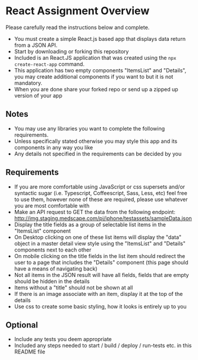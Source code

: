 # React Assignment Overview

Please carefully read the instructions below and complete.  

- You must create a simple React.js based app that displays data return from a JSON API.  
- Start by downloading or forking this repository
- Included is an React.JS application that was created using the ```npx create-react-app``` command.
- This application has two empty components "ItemsList" and "Details", you may create additional components if you want to but it is not mandatory.
- When you are done share your forked repo or send up a zipped up version of your app

## Notes
- You may use any libraries you want to complete the following requirements.  
- Unless specifically stated otherwise you may style this app and its components in any way you like
- Any details not specified in the requirements can be decided by you

## Requirements
- If you are more comfortable using JavaScript or css supersets and/or syntactic sugar (i.e. Typescript, Coffeescript, Sass, Less, etc) feel free to use them, however none of these are required, please use whatever you are most comfortable with
- Make an API request to GET the data from the following endpoint: http://img.staging.medscape.com/pi/iphone/testassets/sampleData.json
- Display the title fields as a group of selectable list items in the "ItemsList" component
- On Desktop clicking on one of these list items will display the "data" object in a master detail view style using the "ItemsList" and "Details" components next to each other
- On mobile clicking on the title fields in the list item should redirect the user to a page that includes the "Details" component (this page should have a means of navigating back)
- Not all items in the JSON result will have all fields, fields that are empty should be hidden in the details
- Items without a "title" should not be shown at all
- If there is an image associate with an item, display it at the top of the details
- Use css to create some basic styling, how it looks is entirely up to you

## Optional
- Include any tests you deem appropriate 
- Included any steps needed to start / build / deploy / run-tests etc. in this README file

